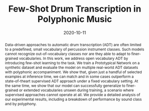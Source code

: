 ---
layout: default-publication
title: "Few-Shot Drum Transcription in Polyphonic Music"
collection: publications
permalink: /publications/2020-10-11-wang2020fewshotdrum
abstract: "Data-driven approaches to automatic drum transcription (ADT) are often limited to a predefined, small vocabulary of percussion instrument classes. Such models cannot recognize out-of-vocabulary classes nor are they able to adapt to finer-grained vocabularies. In this work, we address open vocabulary ADT by introducing few-shot learning to the task. We train a Prototypical Network on a synthetic dataset and evaluate the model on multiple real-world ADT datasets with polyphonic accompaniment. We show that, given just a handful of selected examples at inference time, we can match and in some cases outperform a state-of-theart supervised ADT approach under a fixed vocabulary setting. At the same time, we show that our model can successfully generalize to finer-grained or extended vocabularies unseen during training, a scenario where supervised approaches cannot operate at all. We provide a detailed analysis of our experimental results, including a breakdown of performance by sound class and by polyphony."
date: 2020-10-11
venue: 'International Society for Music Information Retrieval Conference (ISMIR)'
paperurl: '/files/wang2020fewshotdrum.pdf'
image: '/assets/images/fewshot_drums.png'
imagewidth: 100.0
video_id: 'GqHi_KoEvzE'
poster: '/files/wang2020fewshotdrum_poster.pdf'
categories: 
  - Music Information Retrieval
citation: 'Wang, Y., Salamon, J., Cartwright, M., Bryan, N.J., Bello, J.P. Few-Shot Drum Transcription in Polyphonic Music.  In <i>Proceedings of the International Society for Music Information Retrieval Conference (ISMIR)</i>, 2020.'
author_profile: true
---